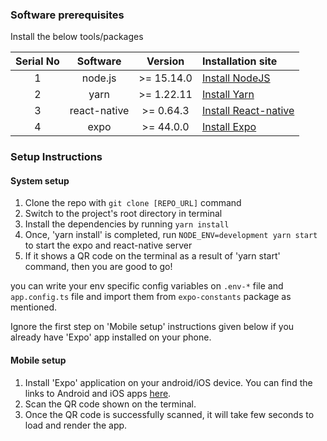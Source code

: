 ### Software prerequisites

Install the below tools/packages

| Serial No   | Software           | Version    | Installation site |
| :---------: | :----------------: | :-------:  | :---------------- |
| 1           | node.js            | >= 15.14.0 | [Install NodeJS](https://nodejs.org/en/download/) |
| 2           | yarn               | >= 1.22.11 | [Install Yarn](https://classic.yarnpkg.com/lang/en/docs/install)      |
| 3           | react-native       | >= 0.64.3  | [Install React-native](https://www.npmjs.com/package/react-native) |
| 4           | expo               | >= 44.0.0  | [Install Expo](https://www.npmjs.com/package/exp) |


### Setup Instructions

#### System setup
1. Clone the repo with `git clone [REPO_URL]` command
2. Switch to the project's root directory in terminal
3. Install the dependencies by running `yarn install`
4. Once, 'yarn install' is completed, run `NODE_ENV=development yarn start` to start the expo and react-native server
5. If it shows a QR code on the terminal as a result of 'yarn start' command, then you are good to go!

you can write your env specific config variables on `.env-*` file and `app.config.ts` file and import them from `expo-constants` package as mentioned.

Ignore the first step on 'Mobile setup' instructions given below if you already have 'Expo' app installed on your phone.

#### Mobile setup
1. Install 'Expo' application on your android/iOS device. You can find the links to Android and iOS apps [here](https://expo.io/tools#client).
2. Scan the QR code shown on the terminal.
3. Once the QR code is successfully scanned, it will take few seconds to load and render the app.
